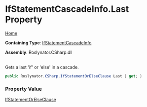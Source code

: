 # IfStatementCascadeInfo\.Last Property

[Home](../../../../README.md)

**Containing Type**: [IfStatementCascadeInfo](../README.md)

**Assembly**: Roslynator\.CSharp\.dll

\
Gets a last 'if' or 'else' in a cascade\.

```csharp
public Roslynator.CSharp.IfStatementOrElseClause Last { get; }
```

### Property Value

[IfStatementOrElseClause](../../IfStatementOrElseClause/README.md)

